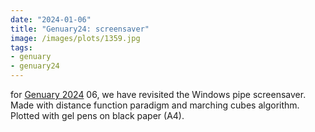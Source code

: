 ```yaml
---
date: "2024-01-06"
title: "Genuary24: screensaver"
image: /images/plots/1359.jpg
tags:
- genuary
- genuary24
---
```


for [Genuary 2024](https://genuary.art) 06, we have revisited the Windows pipe screensaver. 
Made with distance function paradigm and marching cubes algorithm.
Plotted with gel pens on black paper (A4).